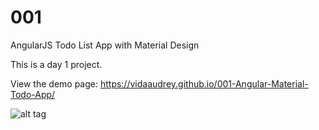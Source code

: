 # 001
AngularJS Todo List App with Material Design

This is a day 1 project. 

View the demo page: https://vidaaudrey.github.io/001-Angular-Material-Todo-App/

![alt tag](https://github.com/vidaaudrey/001-Angular-Material-Todo-App/blob/master/snapshot.png)

